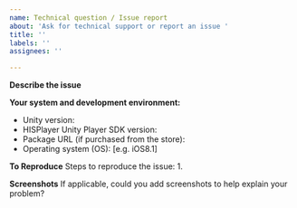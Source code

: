 ```yaml
---
name: Technical question / Issue report
about: 'Ask for technical support or report an issue '
title: ''
labels: ''
assignees: ''

---
```


**Describe the issue**


**Your system and development environment:**
 - Unity version: 
 - HISPlayer Unity Player SDK version:
 - Package URL (if purchased from the store): 
 - Operating system (OS): [e.g. iOS8.1]


**To Reproduce**
Steps to reproduce the issue:
1.


**Screenshots**
If applicable, could you add screenshots to help explain your problem?

